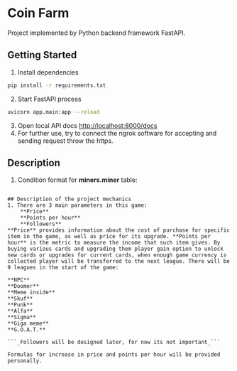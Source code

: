 # Coin Farm
Project implemented by Python backend framework FastAPI.

## Getting Started
1. Install dependencies
```zsh
pip install -r requirements.txt
```
2. Start FastAPI process
```zsh
uvicorn app.main:app --reload
```
3. Open local API docs [http://localhost:8000/docs](http://localhost:8000/docs)
4. For further use, try to connect the ngrok software for accepting and sending request throw the https.

## Description
1. Condition format for __miners.miner__ table:

``````

## Description of the project mechanics 
1. There are 3 main parameters in this game:
	**Price**
	**Points per hour**
	**Followers**
**Price** provides information about the cost of purchase for specific item in the game, as well as price for its upgrade. **Points per hour** is the metric to measure the income that such item gives. By buying various cards and upgrading them player gain option to unlock new cards or upgrades for current cards, when enough game currency is collected player will be transferred to the next league. There will be 9 leagues in the start of the game: 

**NPC**
**Doomer**
**Meme inside**
**Skuf**
**Punk**
**Alfa**
**Sigma**
**Giga meme**
**G.O.A.T.**

```_Followers will be designed later, for now its not important_```

Formulas for increase in price and points per hour will be provided personally.
